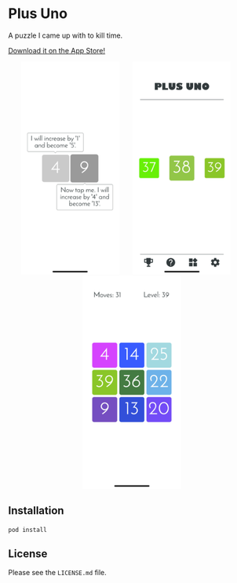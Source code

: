 # Plus Uno

A puzzle I came up with to kill time.

[Download it on the App Store!](https://itunes.apple.com/us/app/plus-uno-colors-and-numbers/id1359109428?mt=8)

<p align="center">
    <img src="https://raw.githubusercontent.com/Marioqwe/plus-uno-swift/master/screenshots/image_3.jpg" width="200">
    &nbsp;
    &nbsp;
    &nbsp;
    <img src="https://raw.githubusercontent.com/Marioqwe/plus-uno-swift/master/screenshots/image_2.jpg" width="200">
    &nbsp;
    &nbsp;
    &nbsp;
    <img src="https://raw.githubusercontent.com/Marioqwe/plus-uno-swift/master/screenshots/image_1.jpg" width="200">
</p>

## Installation

```
pod install
```

## License

Please see the `LICENSE.md` file.
